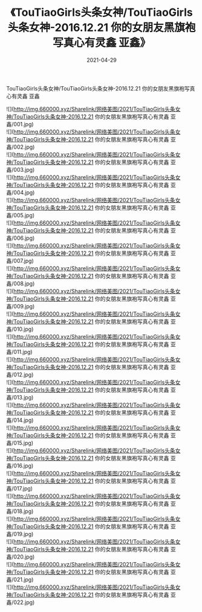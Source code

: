 ﻿---
layout: post
title:  《TouTiaoGirls头条女神/TouTiaoGirls头条女神-2016.12.21 你的女朋友黑旗袍写真心有灵鑫 亚鑫》
date:   2021-04-29
img: http://img.660000.xyz/Sharelink/网络美图/2021/TouTiaoGirls头条女神/TouTiaoGirls头条女神-2016.12.21 你的女朋友黑旗袍写真心有灵鑫 亚鑫/000.jpg
categories: [美女, 清纯, 唯美]
---

TouTiaoGirls头条女神/TouTiaoGirls头条女神-2016.12.21 你的女朋友黑旗袍写真心有灵鑫 亚鑫

 ![](http://img.660000.xyz/Sharelink/网络美图/2021/TouTiaoGirls头条女神/TouTiaoGirls头条女神-2016.12.21 你的女朋友黑旗袍写真心有灵鑫 亚鑫/001.jpg) <br>![](http://img.660000.xyz/Sharelink/网络美图/2021/TouTiaoGirls头条女神/TouTiaoGirls头条女神-2016.12.21 你的女朋友黑旗袍写真心有灵鑫 亚鑫/002.jpg) <br>![](http://img.660000.xyz/Sharelink/网络美图/2021/TouTiaoGirls头条女神/TouTiaoGirls头条女神-2016.12.21 你的女朋友黑旗袍写真心有灵鑫 亚鑫/003.jpg) <br>![](http://img.660000.xyz/Sharelink/网络美图/2021/TouTiaoGirls头条女神/TouTiaoGirls头条女神-2016.12.21 你的女朋友黑旗袍写真心有灵鑫 亚鑫/004.jpg) <br>![](http://img.660000.xyz/Sharelink/网络美图/2021/TouTiaoGirls头条女神/TouTiaoGirls头条女神-2016.12.21 你的女朋友黑旗袍写真心有灵鑫 亚鑫/005.jpg) <br>![](http://img.660000.xyz/Sharelink/网络美图/2021/TouTiaoGirls头条女神/TouTiaoGirls头条女神-2016.12.21 你的女朋友黑旗袍写真心有灵鑫 亚鑫/006.jpg) <br>![](http://img.660000.xyz/Sharelink/网络美图/2021/TouTiaoGirls头条女神/TouTiaoGirls头条女神-2016.12.21 你的女朋友黑旗袍写真心有灵鑫 亚鑫/007.jpg) <br>![](http://img.660000.xyz/Sharelink/网络美图/2021/TouTiaoGirls头条女神/TouTiaoGirls头条女神-2016.12.21 你的女朋友黑旗袍写真心有灵鑫 亚鑫/008.jpg) <br>![](http://img.660000.xyz/Sharelink/网络美图/2021/TouTiaoGirls头条女神/TouTiaoGirls头条女神-2016.12.21 你的女朋友黑旗袍写真心有灵鑫 亚鑫/009.jpg) <br>![](http://img.660000.xyz/Sharelink/网络美图/2021/TouTiaoGirls头条女神/TouTiaoGirls头条女神-2016.12.21 你的女朋友黑旗袍写真心有灵鑫 亚鑫/010.jpg) <br>![](http://img.660000.xyz/Sharelink/网络美图/2021/TouTiaoGirls头条女神/TouTiaoGirls头条女神-2016.12.21 你的女朋友黑旗袍写真心有灵鑫 亚鑫/011.jpg) <br>![](http://img.660000.xyz/Sharelink/网络美图/2021/TouTiaoGirls头条女神/TouTiaoGirls头条女神-2016.12.21 你的女朋友黑旗袍写真心有灵鑫 亚鑫/012.jpg) <br>![](http://img.660000.xyz/Sharelink/网络美图/2021/TouTiaoGirls头条女神/TouTiaoGirls头条女神-2016.12.21 你的女朋友黑旗袍写真心有灵鑫 亚鑫/013.jpg) <br>![](http://img.660000.xyz/Sharelink/网络美图/2021/TouTiaoGirls头条女神/TouTiaoGirls头条女神-2016.12.21 你的女朋友黑旗袍写真心有灵鑫 亚鑫/014.jpg) <br>![](http://img.660000.xyz/Sharelink/网络美图/2021/TouTiaoGirls头条女神/TouTiaoGirls头条女神-2016.12.21 你的女朋友黑旗袍写真心有灵鑫 亚鑫/015.jpg) <br>![](http://img.660000.xyz/Sharelink/网络美图/2021/TouTiaoGirls头条女神/TouTiaoGirls头条女神-2016.12.21 你的女朋友黑旗袍写真心有灵鑫 亚鑫/016.jpg) <br>![](http://img.660000.xyz/Sharelink/网络美图/2021/TouTiaoGirls头条女神/TouTiaoGirls头条女神-2016.12.21 你的女朋友黑旗袍写真心有灵鑫 亚鑫/017.jpg) <br>![](http://img.660000.xyz/Sharelink/网络美图/2021/TouTiaoGirls头条女神/TouTiaoGirls头条女神-2016.12.21 你的女朋友黑旗袍写真心有灵鑫 亚鑫/018.jpg) <br>![](http://img.660000.xyz/Sharelink/网络美图/2021/TouTiaoGirls头条女神/TouTiaoGirls头条女神-2016.12.21 你的女朋友黑旗袍写真心有灵鑫 亚鑫/019.jpg) <br>![](http://img.660000.xyz/Sharelink/网络美图/2021/TouTiaoGirls头条女神/TouTiaoGirls头条女神-2016.12.21 你的女朋友黑旗袍写真心有灵鑫 亚鑫/020.jpg) <br>![](http://img.660000.xyz/Sharelink/网络美图/2021/TouTiaoGirls头条女神/TouTiaoGirls头条女神-2016.12.21 你的女朋友黑旗袍写真心有灵鑫 亚鑫/021.jpg) <br>![](http://img.660000.xyz/Sharelink/网络美图/2021/TouTiaoGirls头条女神/TouTiaoGirls头条女神-2016.12.21 你的女朋友黑旗袍写真心有灵鑫 亚鑫/022.jpg) <br>